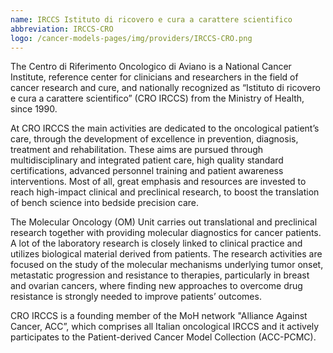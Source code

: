 ```yaml
---
name: IRCCS Istituto di ricovero e cura a carattere scientifico
abbreviation: IRCCS-CRO
logo: /cancer-models-pages/img/providers/IRCCS-CRO.png
---
```

The Centro di Riferimento Oncologico di Aviano is a National Cancer Institute, reference center for clinicians and researchers in the field of cancer research and cure, and nationally recognized as “Istituto di ricovero e cura a carattere scientifico” (CRO IRCCS) from the Ministry of Health, since 1990.

At CRO IRCCS the main activities are dedicated to the oncological patient’s care, through the development of excellence in prevention, diagnosis, treatment and rehabilitation. These aims are pursued through multidisciplinary and integrated patient care, high quality standard certifications, advanced personnel training and patient awareness interventions. Most of all, great emphasis and resources are invested to reach high-impact clinical and preclinical research, to boost the translation of bench science into bedside precision care. 

The Molecular Oncology (OM) Unit carries out translational and preclinical research together with providing molecular diagnostics for cancer patients. A lot of the laboratory research is closely linked to clinical practice and utilizes biological material derived from patients. The research activities are focused on the study of the molecular mechanisms underlying tumor onset, metastatic progression and resistance to therapies, particularly in breast and ovarian cancers, where finding new approaches to overcome drug resistance is strongly needed to improve patients’ outcomes.

CRO IRCCS is a founding member of the MoH network "Alliance Against Cancer, ACC”, which comprises all Italian oncological IRCCS and it actively participates to the Patient-derived Cancer Model Collection (ACC-PCMC).
